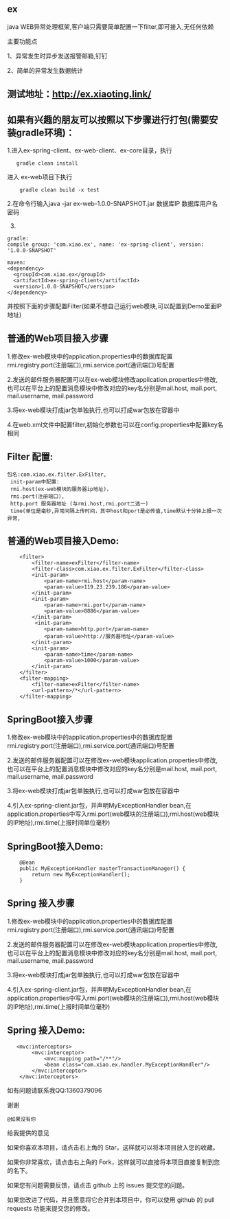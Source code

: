 ## ex
java WEB异常处理框架,客户端只需要简单配置一下filter,即可接入,无任何依赖

主要功能点

1、异常发生时异步发送报警邮箱,钉钉

2、简单的异常发生数据统计


## 测试地址：http://ex.xiaoting.link/

## 如果有兴趣的朋友可以按照以下步骤进行打包(需要安装gradle环境)：

1.进入ex-spring-client、ex-web-client、ex-core目录，执行
```
   gradle clean install
```
  进入 ex-web项目下执行
```
    gradle clean build -x test
```

2.在命令行输入java -jar ex-web-1.0.0-SNAPSHOT.jar 数据库IP 数据库用户名 密码  


3.
```
gradle:  
compile group: 'com.xiao.ex', name: 'ex-spring-client', version: '1.0.0-SNAPSHOT'

maven:
<dependency>
  <groupId>com.xiao.ex</groupId>
  <artifactId>ex-spring-client</artifactId>
  <version>1.0.0-SNAPSHOT</version>
</dependency>
```


并按照下面的步骤配置Filter(如果不想自己运行web模块,可以配置到Demo里面IP地址)





## 普通的Web项目接入步骤

1.修改ex-web模块中的application.properties中的数据库配置 rmi.registry.port(注册端口),rmi.service.port(通讯端口)号配置

2.发送的邮件服务器配置可以在ex-web模块修改application.properties中修改,也可以在平台上的配置消息模块中修改对应的key名分别是mail.host, mail.port, mail.username, mail.password

3.将ex-web模块打成jar包单独执行,也可以打成war包放在容器中

4.在web.xml文件中配置filter,初始化参数也可以在config.properties中配置key名相同



## Filter 配置:

    包名:com.xiao.ex.filter.ExFilter,
     init-param中配置:
     rmi.host(ex-web模块的服务器ip地址)，
     rmi.port(注册端口),
     http.port 服务器地址 (与rmi.host,rmi.port二选一)
     time(单位是毫秒,异常间隔上传时间，其中host和port是必传值,time默认十分钟上报一次异常,

## 普通的Web项目接入Demo:

```
    <filter>
        <filter-name>exFilter</filter-name>
        <filter-class>com.xiao.ex.filter.ExFilter</filter-class>
        <init-param>
            <param-name>rmi.host</param-name>
            <param-value>119.23.239.186</param-value>
        </init-param>
        <init-param>
            <param-name>rmi.port</param-name>
            <param-value>8886</param-value>
        </init-param>
         <init-param>
            <param-name>http.port</param-name>
            <param-value>http://服务器地址</param-value>
        </init-param>
        <init-param>
            <param-name>time</param-name>
            <param-value>1000</param-value>
        </init-param>
    </filter>
    <filter-mapping>
        <filter-name>exFilter</filter-name>
        <url-pattern>/*</url-pattern>
    </filter-mapping>

```
## SpringBoot接入步骤

1.修改ex-web模块中的application.properties中的数据库配置 rmi.registry.port(注册端口),rmi.service.port(通讯端口)号配置

2.发送的邮件服务器配置可以在修改ex-web模块application.properties中修改,也可以在平台上的配置消息模块中修改对应的key名分别是mail.host, mail.port, mail.username, mail.password

3.将ex-web模块打成jar包单独执行,也可以打成war包放在容器中

4.引入ex-spring-client.jar包，并声明MyExceptionHandler bean,在application.properties中写入rmi.port(web模块的注册端口),rmi.host(web模块的IP地址),rmi.time(上报时间单位毫秒)



## SpringBoot接入Demo:
```
    @Bean
    public MyExceptionHandler masterTransactionManager() {
        return new MyExceptionHandler();
    }

```


## Spring 接入步骤

1.修改ex-web模块中的application.properties中的数据库配置 rmi.registry.port(注册端口),rmi.service.port(通讯端口)号配置

2.发送的邮件服务器配置可以在修改ex-web模块application.properties中修改,也可以在平台上的配置消息模块中修改对应的key名分别是mail.host, mail.port, mail.username, mail.password

3.将ex-web模块打成jar包单独执行,也可以打成war包放在容器中

4.引入ex-spring-client.jar包，并声明MyExceptionHandler bean,在application.properties中写入rmi.port(web模块的注册端口),rmi.host(web模块的IP地址),rmi.time(上报时间单位毫秒)



## Spring  接入Demo:
```
   <mvc:interceptors>
        <mvc:interceptor>
            <mvc:mapping path="/**"/>
            <bean class="com.xiao.ex.handler.MyExceptionHandler"/>
        </mvc:interceptor>
    </mvc:interceptors>

```

如有问题请联系我QQ:1360379096

谢谢
```
@如果没有你
```
给我提供的意见

如果你喜欢本项目，请点击右上角的 Star，这样就可以将本项目放入您的收藏。

如果你非常喜欢，请点击右上角的 Fork，这样就可以直接将本项目直接复制到您的名下。

如果您有问题需要反馈，请点击 github 上的 issues 提交您的问题。

如果您改进了代码，并且愿意将它合并到本项目中，你可以使用 github 的 pull requests 功能来提交您的修改。
